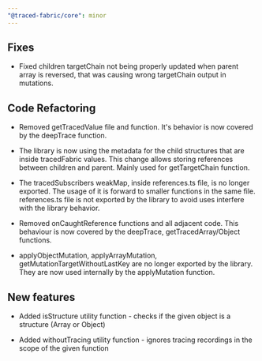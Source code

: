 ```yaml
---
"@traced-fabric/core": minor
---
```


## Fixes

* Fixed children targetChain not being properly updated when parent array is reversed, that was causing wrong targetChain output in mutations.

## Code Refactoring

* Removed getTracedValue file and function. It's behavior is now covered by the deepTrace function.

* The library is now using the metadata for the child structures that are inside tracedFabric values. This change allows storing references between children and parent. Mainly used for getTargetChain function.

* The tracedSubscribers weakMap, inside references.ts file, is no longer exported. The usage of it is forward to smaller functions in the same file. references.ts file is not exported by the library to avoid uses interfere with the library behavior.

* Removed onCaughtReference functions and all adjacent code. This behaviour is now covered by the deepTrace, getTracedArray/Object functions.

* applyObjectMutation, applyArrayMutation, getMutationTargetWithoutLastKey are no longer exported by the library. They are now used internally by the applyMutation function.

## New features

* Added isStructure utility function - checks if the given object is a structure (Array or Object)

* Added withoutTracing utility function - ignores tracing recordings in the scope of the given function
